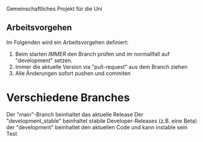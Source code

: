 Gemeinschaftliches Projekt für die Uni

## Arbeitsvorgehen
Im Folgenden wird ein Arbeitsvorgehen definiert:
1. Beim starten *IMMER* den Branch prüfen und im normallfall auf "development" setzen.
2. Immer die aktuelle Version via "pull-request" aus dem Branch ziehen
3. Alle Änderungen sofort pushen und commiten

# Verschiedene Branches
Der "main"-Branch beinhaltet das aktuelle Release
Der "development_stable" beinhaltet stabile Developer-Releases (z.B. eine Beta)
der "development" beinhaltet den aktuellen Code und kann instable sein Test